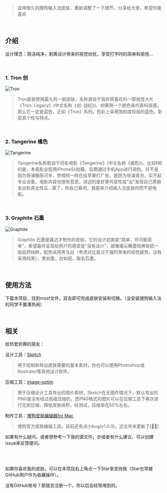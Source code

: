 > 自用很久的搜狗输入法皮肤，重新调整了一下细节，分享给大家，希望你能喜欢

</br>

## 介绍

设计理念：简洁纯净，剥离设计带来的视觉纷扰，享受打字时的简单和愉悦...

</br>

### 1. Tron 创

![Tron](http://cdn.remixcdn.com/image/tron-preview.png)

> Tron是我使用最久的一款皮肤，名称源自于我非常喜欢的一部视觉大片《Tron: Legacy》(中文名称《创: 战纪》)，如果用一个颜色来代表科技感，那么它一定是蓝色，正如《Tron》系列。色彩上采用饱和度较高的蓝色，彰显其个性与特点。

</br>

### 2. Tangerine 橘色

![Tangerine](http://cdn.remixcdn.com/image/tangerine-preview.png)

> Tangerine名称取自于同名电影《Tangerine》(中文名称《橘色》)，比较NB的是，本电影全程用iPhone5s拍摄，后期通过手机App进行调色。并不是因为导演像陈可辛、贾樟柯一样在给苹果打广告，是因为导演真穷，买不起专业设备。电影内容也很有意思，讲述的是好莱坞变性妓“女”发现自己男朋友出轨真女性后…算了，你自己看吧，我是来介绍输入法皮肤的而不是电影。

</br>

### 3. Graphite 石墨

![Graphite](http://cdn.remixcdn.com/image/graphite-preview.png)

> Graphite 石墨是最近才制作的皮肤，它的设计初衷是“简单，尽可能简单”，希望最终呈现给用户的感受是“没有设计”，就像毫尖蘸墨轻拂宣纸一般自然纯粹，配色采用黑与白（考虑对比度过于强烈带来的视觉疲劳，没有采用纯黑），黑如墨，白如纸，取名石墨。

</br>

## 使用方法

下载本项目，找到mssf文件，双击即可完成皮肤安装和切换。（没安装搜狗输入法的同学不要凑热闹）

</br>

## 相关

给热爱折腾的朋友：

设计工具：[Sketch](https://www.sketch.com/)

> 用于绘制和导出皮肤需要的基本素材，你也可以使用Photoshop或Illustrator等其他设计软件。

压缩工具：[image-optim](https://imageoptim.com)

> 用于压缩设计工具导出的图片素材，Sketch在无插件情况下，默认导出的PNG是没有经过高级压缩的，而PNG格式的图片可以在压缩工具下再次进行无损压缩，降低皮肤体积，经测试，压缩率在50%左右。

制作工具：[搜狗皮肤编辑器for Mac](https://pinyin.sogou.com/mac/skineditor.php)

> 搜狗官方皮肤编辑工具，目前还有点小bug(v1.0.0)，近五年未更新了[🤦‍♀️]

如果有什么疑问，或者想参考一下我的源文件，亦或者有什么建议，可以创建issue来反馈提问。

</br>
</br>

如果你喜欢我的皮肤，可以在本项目右上角点一下Star来支持我（Star也常被GitHub用户作为收藏操作）。

没有GitHub账号？那就去注册一个，你以后会经常用到的。
